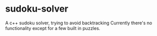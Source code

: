 # sudoku-solver
A c++ sudoku solver, trying to avoid backtracking
Currently there's no functionality except for a few built in puzzles.
